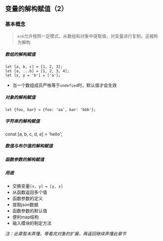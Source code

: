 ## 变量的解构赋值（2）

### 基本概念
> `es6`允许按照一定模式，从数组和对象中提取值，对变量进行复制，这被称为解构

##### 数组的解构赋值

	let [a, b, c] = [1, 2, 3];
	let [a, ...b] = [1, 2, 3, 4];
	let [x, y = 'b'] = ['a'];
* 当一个数组成员严格等于`undefied`时，默认值才会生效

##### 对象的解构赋值

	let {foo, bar} = {foo: 'aa', bar: 'bbb'};

##### 字符串的解构赋值

const [a, b, c, d, e] = 'hello';

##### 数值与布尔值的解构赋值

##### 函数参数的解构赋值

##### 用途

* 交换变量`[x, y] = [y, x]`
* 从函数返回多个值
* 函数参数的定义
* 提取json数据
* 函数参数的默认值
* 便利map结构
* 输入模块的制定方法


*注：此章暂未弄懂，等看完对象的扩展，再返回继续弄懂此章节*